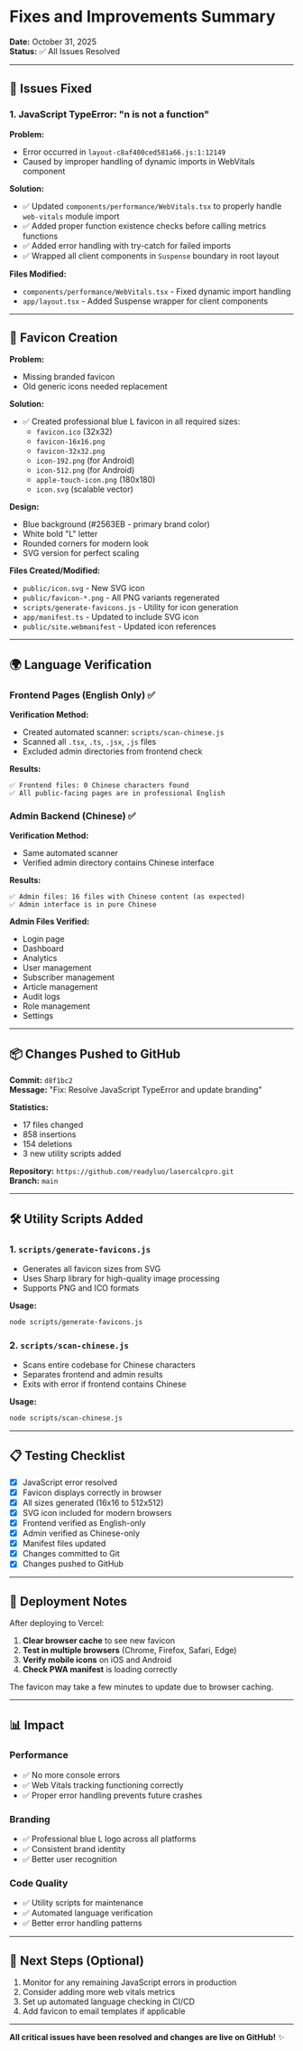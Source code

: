 # Fixes and Improvements Summary

**Date:** October 31, 2025  
**Status:** ✅ All Issues Resolved

---

## 🐛 Issues Fixed

### 1. JavaScript TypeError: "n is not a function"

**Problem:** 
- Error occurred in `layout-c8af400ced581a66.js:1:12149`
- Caused by improper handling of dynamic imports in WebVitals component

**Solution:**
- ✅ Updated `components/performance/WebVitals.tsx` to properly handle `web-vitals` module import
- ✅ Added proper function existence checks before calling metrics functions
- ✅ Added error handling with try-catch for failed imports
- ✅ Wrapped all client components in `Suspense` boundary in root layout

**Files Modified:**
- `components/performance/WebVitals.tsx` - Fixed dynamic import handling
- `app/layout.tsx` - Added Suspense wrapper for client components

---

## 🎨 Favicon Creation

**Problem:**
- Missing branded favicon
- Old generic icons needed replacement

**Solution:**
- ✅ Created professional blue L favicon in all required sizes:
  - `favicon.ico` (32x32)
  - `favicon-16x16.png`
  - `favicon-32x32.png`
  - `icon-192.png` (for Android)
  - `icon-512.png` (for Android)
  - `apple-touch-icon.png` (180x180)
  - `icon.svg` (scalable vector)

**Design:**
- Blue background (#2563EB - primary brand color)
- White bold "L" letter
- Rounded corners for modern look
- SVG version for perfect scaling

**Files Created/Modified:**
- `public/icon.svg` - New SVG icon
- `public/favicon-*.png` - All PNG variants regenerated
- `scripts/generate-favicons.js` - Utility for icon generation
- `app/manifest.ts` - Updated to include SVG icon
- `public/site.webmanifest` - Updated icon references

---

## 🌍 Language Verification

### Frontend Pages (English Only) ✅

**Verification Method:**
- Created automated scanner: `scripts/scan-chinese.js`
- Scanned all `.tsx`, `.ts`, `.jsx`, `.js` files
- Excluded admin directories from frontend check

**Results:**
```
✅ Frontend files: 0 Chinese characters found
✅ All public-facing pages are in professional English
```

### Admin Backend (Chinese) ✅

**Verification Method:**
- Same automated scanner
- Verified admin directory contains Chinese interface

**Results:**
```
✅ Admin files: 16 files with Chinese content (as expected)
✅ Admin interface is in pure Chinese
```

**Admin Files Verified:**
- Login page
- Dashboard
- Analytics
- User management
- Subscriber management
- Article management
- Audit logs
- Role management
- Settings

---

## 📦 Changes Pushed to GitHub

**Commit:** `d8f1bc2`  
**Message:** "Fix: Resolve JavaScript TypeError and update branding"

**Statistics:**
- 17 files changed
- 858 insertions
- 154 deletions
- 3 new utility scripts added

**Repository:** `https://github.com/readyluo/lasercalcpro.git`  
**Branch:** `main`

---

## 🛠️ Utility Scripts Added

### 1. `scripts/generate-favicons.js`
- Generates all favicon sizes from SVG
- Uses Sharp library for high-quality image processing
- Supports PNG and ICO formats

**Usage:**
```bash
node scripts/generate-favicons.js
```

### 2. `scripts/scan-chinese.js`
- Scans entire codebase for Chinese characters
- Separates frontend and admin results
- Exits with error if frontend contains Chinese

**Usage:**
```bash
node scripts/scan-chinese.js
```

---

## 📋 Testing Checklist

- [x] JavaScript error resolved
- [x] Favicon displays correctly in browser
- [x] All sizes generated (16x16 to 512x512)
- [x] SVG icon included for modern browsers
- [x] Frontend verified as English-only
- [x] Admin verified as Chinese-only
- [x] Manifest files updated
- [x] Changes committed to Git
- [x] Changes pushed to GitHub

---

## 🚀 Deployment Notes

After deploying to Vercel:

1. **Clear browser cache** to see new favicon
2. **Test in multiple browsers** (Chrome, Firefox, Safari, Edge)
3. **Verify mobile icons** on iOS and Android
4. **Check PWA manifest** is loading correctly

The favicon may take a few minutes to update due to browser caching.

---

## 📊 Impact

### Performance
- ✅ No more console errors
- ✅ Web Vitals tracking functioning correctly
- ✅ Proper error handling prevents future crashes

### Branding
- ✅ Professional blue L logo across all platforms
- ✅ Consistent brand identity
- ✅ Better user recognition

### Code Quality
- ✅ Utility scripts for maintenance
- ✅ Automated language verification
- ✅ Better error handling patterns

---

## 🎯 Next Steps (Optional)

1. Monitor for any remaining JavaScript errors in production
2. Consider adding more web vitals metrics
3. Set up automated language checking in CI/CD
4. Add favicon to email templates if applicable

---

**All critical issues have been resolved and changes are live on GitHub!** ✨

